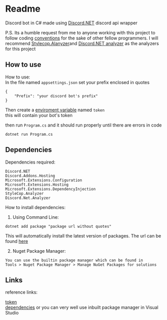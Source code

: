 # Readme

Discord bot in C# made using [Discord.NET](https://github.com/discord-net/Discord.Net) discord api wrapper 

P.S. Its a humble request from me to anyone working with this project to follow coding [conventions](https://docs.microsoft.com/en-us/dotnet/csharp/fundamentals/coding-style/coding-conventions) for the sake of other fellow programmers. I will recommend [Stylecop.Alanyzer](https://www.nuget.org/packages/StyleCop.Analyzers/1.2.0-beta.354)and [Discord.NET analyzer](https://nuget.org/packages/Discord.Net.Analyzer/2.4.0?_src=template) as the analyzers for this project


How to use
------------------------------

How to use:  
In the file named `appsettings.json` set your prefix enclosed in quotes

```
{
    "Prefix": "your discord bot's prefix"
}
```  
Then create a [enviroment variable](https://www.alphr.com/environment-variables-windows-10/) named `token`  
this will contain your bot's token  

then run `Program.cs` and it should run properly until there are errors in code  

```
dotnet run Program.cs
```

Dependencies
----------------------------------  

Dependencies required:

```
Discord.NET
Discord.Addons.Hosting
Microsoft.Extensions.Configuration
Microsoft.Extensions.Hosting
Microsoft.Extensions.DependencyInjection
StyleCop.Analyzer
Discord.Net.Analyzer
```
How to install dependencies:  
1) Using Command Line:
```
dotnet add package "package url without quotes"
```
This will automatically install the latest version of packages. The url can be found [here](https://nuget.org)  

2) Nuget Package Manager:
```
You can use the builtin package manager which can be found in
Tools > Nuget Package Manager > Manage NuGet Packages for solutions
```


Links
----------------------------------  

reference links:

[token](https://www.writebots.com/discord-bot-token/#:~:text=Generating%20Your%20Token%20Step-by-Step%201%20Go%20to%20the,Add%20Your%20Bot%20to%20a%20Discord%20Server.%20)  
[dependencies](https://nuget.org) or you can very well use inbuilt package manager in Visual Studio
